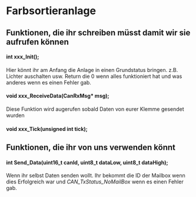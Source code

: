 # Farbsortieranlage

## Funktionen, die ihr schreiben müsst damit wir sie aufrufen können

#### int xxx_Init();
Hier könnt ihr am Anfang die Anlage in einen Grundstatus bringen. 
z.B. Lichter auschalten usw.
Return die 0 wenn alles funktioniert hat und 
was anderes wenn es einen Fehler gab.

#### void xxx_ReceiveData(CanRxMsg* msg);
Diese Funktion wird augerufen sobald Daten von eurer Klemme gesendet wurden

#### void xxx_Tick(unsigned int tick);

## Funktionen, die ihr von uns verwenden könnt

#### int Send_Data(uint16_t canId, uint8_t dataLow, uint8_t dataHigh);
Wenn ihr selbst Daten senden wollt. Ihr bekommt die ID der Mailbox wenn dies Erfolgreich war und
*CAN_TxStatus_NoMailBox* wenn es einen Fehler gab.
